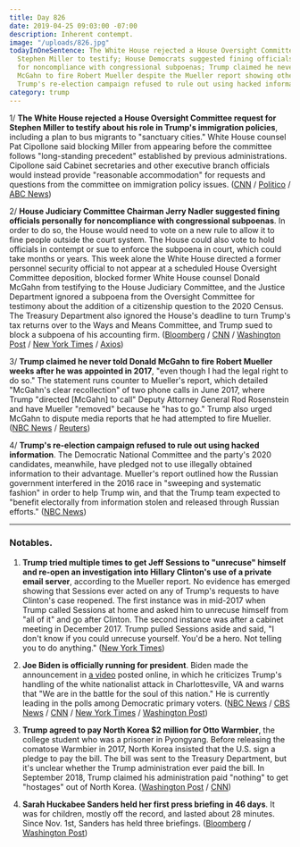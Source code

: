 ```yaml
---
title: Day 826
date: 2019-04-25 09:03:00 -07:00
description: Inherent contempt.
image: "/uploads/826.jpg"
todayInOneSentence: The White House rejected a House Oversight Committee request for
  Stephen Miller to testify; House Democrats suggested fining officials personally
  for noncompliance with congressional subpoenas; Trump claimed he never told Donald
  McGahn to fire Robert Mueller despite the Mueller report showing otherwise; and
  Trump's re-election campaign refused to rule out using hacked information.
category: trump
---
```


1/ **The White House rejected a House Oversight Committee request for Stephen Miller to testify about his role in Trump's immigration policies**, including a plan to bus migrants to "sanctuary cities." White House counsel Pat Cipollone said blocking Miller from appearing before the committee follows "long-standing precedent" established by previous administrations. Cipollone said Cabinet secretaries and other executive branch officials would instead provide "reasonable accommodation" for requests and questions from the committee on immigration policy issues. ([CNN](https://www.cnn.com/2019/04/24/politics/white-house-stephen-miller-testify-immigration/index.html) / [Politico](https://www.politico.com/story/2019/04/25/stephen-miller-testify-house-1289871) / [ABC News](https://abcnews.go.com/Politics/white-house-blocks-senior-aide-testifying-congress-immigration/story?id=62623091))

2/ **House Judiciary Committee Chairman Jerry Nadler suggested fining officials personally for noncompliance with congressional subpoenas**. In order to do so, the House would need to vote on a new rule to allow it to fine people outside the court system. The House could also vote to hold officials in contempt or sue to enforce the subpoena in court, which could take months or years. This week alone the White House directed a former personnel security official to not appear at a scheduled House Oversight Committee deposition, blocked former White House counsel Donald McGahn from testifying to the House Judiciary Committee, and the Justice Department ignored a subpoena from the Oversight Committee for testimony about the addition of a citizenship question to the 2020 Census. The Treasury Department also ignored the House's deadline to turn Trump's tax returns over to the Ways and Means Committee, and Trump sued to block a subpoena of his accounting firm. ([Bloomberg](https://www.bloomberg.com/news/articles/2019-04-24/democrats-weigh-fines-for-trump-officials-who-spurn-subpoenas) / [CNN](https://www.cnn.com/2019/04/24/politics/democrats-courts-white-house-subpoenas/index.html) / [Washington Post](https://www.washingtonpost.com/politics/trumps-defiance-puts-pressure-on-congresss-ability-to-check-the-president/2019/04/24/eb98e9b6-65df-11e9-82ba-fcfeff232e8f_story.html) / [New York Times](https://www.nytimes.com/2019/04/24/us/politics/donald-trump-subpoenas.html) / [Axios](https://www.axios.com/democrats-congress-oversight-trump-6a82c768-ea76-4298-a1f9-c49a098c3bd4.html))

3/ **Trump claimed he never told Donald McGahn to fire Robert Mueller weeks after he was appointed in 2017**, "even though I had the legal right to do so." The statement runs counter to Mueller's report, which detailed "McGahn's clear recollection" of two phone calls in June 2017, where Trump "directed \[McGahn\] to call" Deputy Attorney General Rod Rosenstein and have Mueller "removed" because he "has to go." Trump also urged McGahn to dispute media reports that he had attempted to fire Mueller. ([NBC News](https://www.nbcnews.com/politics/donald-trump/trump-claims-he-never-told-mcgahn-fire-mueller-mcgahn-mueller-n998411) / [Reuters](https://www.reuters.com/article/us-usa-trump/trump-denies-telling-white-house-counsel-to-fire-mueller-idUSKCN1S11I6))

4/ **Trump's re-election campaign refused to rule out using hacked information**. The Democratic National Committee and the party's 2020 candidates, meanwhile, have pledged not to use illegally obtained information to their advantage. Mueller's report outlined how the Russian government interfered in the 2016 race in "sweeping and systematic fashion" in order to help Trump win, and that the Trump team expected to "benefit electorally from information stolen and released through Russian efforts." ([NBC News](https://www.nbcnews.com/politics/2020-election/trump-campaign-won-t-commit-staying-away-hacked-material-n998156))

---

### Notables.

1. **Trump tried multiple times to get Jeff Sessions to "unrecuse" himself and re-open an investigation into Hillary Clinton's use of a private email server**, according to the Mueller report. No evidence has emerged showing that Sessions ever acted on any of Trump's requests to have Clinton's case reopened. The first instance was in mid-2017 when Trump called Sessions at home and asked him to unrecuse himself from "all of it" and go after Clinton. The second instance was after a cabinet meeting in December 2017. Trump pulled Sessions aside and said, "I don't know if you could unrecuse yourself. You'd be a hero. Not telling you to do anything." ([New York Times](https://www.nytimes.com/2019/04/24/us/politics/jeff-sessions-hillary-clinton-donald-trump.html))

2. **Joe Biden is officially running for president**. Biden made the announcement in [a video](https://www.c-span.org/video/?460138-2/vice-president-joe-biden-announces-2020-presidential-campaign) posted online, in which he criticizes Trump's handling of the white nationalist attack in Charlottesville, VA and warns that "We are in the battle for the soul of this nation." He is currently leading in the polls among Democratic primary voters. ([NBC News](https://www.nbcnews.com/politics/2020-election/joe-biden-launches-2020-presidential-run-n998236) / [CBS News](https://www.cbsnews.com/news/joe-biden-2020-former-vice-president-running-for-president-watch-video-announcement-today-2019-04-25/) / [CNN](https://www.cnn.com/2019/04/25/politics/joe-biden-2020-president/index.html) / [New York Times](https://www.nytimes.com/2019/04/25/us/politics/joe-biden-2020-announcement.html) / [Washington Post](https://www.washingtonpost.com/politics/former-vice-president-joe-biden-jumps-into-white-house-race/2019/04/25/093ff596-0aef-11e9-88e3-989a3e456820_story.html?noredirect=on))

3. **Trump agreed to pay North Korea $2 million for Otto Warmbier**, the college student who was a prisoner in Pyongyang. Before releasing the comatose Warmbier in 2017, North Korea insisted that the U.S. sign a pledge to pay the bill. The bill was sent to the Treasury Department, but it's unclear whether the Trump administration ever paid the bill. In September 2018, Trump claimed his administration paid "nothing" to get "hostages" out of North Korea. ([Washington Post](https://www.washingtonpost.com/world/asia_pacific/north-korea-issued-2-million-bill-for-comatose-otto-warmbiers-care/2019/04/25/0e8022a0-66ad-11e9-a698-2a8f808c9cfb_story.html) / [CNN](https://www.cnn.com/2019/04/25/politics/otto-warmbier-north-korea-comatose-bill/))

4. **Sarah Huckabee Sanders held her first press briefing in 46 days**. It was for children, mostly off the record, and lasted about 28 minutes. Since Nov. 1st, Sanders has held three briefings. ([Bloomberg](https://www.bloomberg.com/news/articles/2019-04-25/sarah-huckabee-sanders-kids-briefing) / [Washington Post](https://www.washingtonpost.com/politics/2019/04/25/sarah-sanderss-briefings-minutes-reporters-minutes-small-children/))